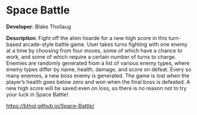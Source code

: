 # Space Battle

**Developer**: Blake Thollaug

**Description**: Fight off the alien hoarde for a new high score in this turn-based arcade-style battle game. User takes turns fighting with one enemy at a time by choosing from four moves, some of which have a chance to work, and some of which require a certain number of turns to charge. Enemies are randomly generated from a list of various enemy types, where enemy types differ by name, health, damage, and score on defeat. Every so many enemies, a new boss enemy is generated. The game is lost when the player’s health goes below zero and won when the final boss is defeated. A new high score will be saved even on loss, so there is no reason not to try your luck in Space Battle!

https://bthol.github.io/Space-Battle/
